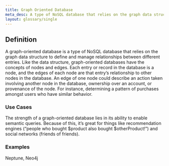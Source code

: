 ```yaml
---
title: Graph Oriented Database
meta_desc: A type of NoSQL database that relies on the graph data structure to define and manage relationships between different entries.
layout: glossary/single
---
```


## Definition

A graph-oriented database is a type of NoSQL database that relies on the graph data structure to define and manage relationships between different entries. Like the data structure, graph-oriented databases have the concepts of nodes and edges. Each entry or record in the database is a node, and the edges of each node are that entry’s relationship to other nodes in the database. An edge of one node could describe an action taken involving another node in the database, ownership over an account, or provenance of the node. For instance, determining a pattern of purchases amongst users who have similar behavior.

### Use Cases

The strength of a graph-oriented database lies in its ability to enable semantic queries. Because of this, it’s great for things like recommendation engines (“people who bought $product also bought $otherProduct!”) and social networks (friends of friends).

### Examples

Neptune, Neo4j
